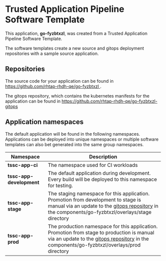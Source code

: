 # Trusted Application Pipeline Software Template

This application, **go-fyzbtxzl**, was created from a Trusted Application Pipeline Software Template.

The software templates create a new source and gitops deployment repositories with a sample source application. 

## Repositories

The source code for your application can be found in [https://github.com/rhtap-rhdh-qe/go-fyzbtxzl ](https://github.com/rhtap-rhdh-qe/go-fyzbtxzl ).
 
The gitops repository, which contains the kubernetes manifests for the application can be found in 
[https://github.com/rhtap-rhdh-qe/go-fyzbtxzl-gitops ](https://github.com/rhtap-rhdh-qe/go-fyzbtxzl-gitops ) 

## Application namespaces 

The default application will be found in the following namespaces. Applications can be deployed into unique namespaces or multiple software templates can also bet generated into the same group namespaces.  

|  Namespace   |  Description   |  
| -------- | -------- |
| **tssc-app-ci** | The namespace used for CI workloads |
| **tssc-app-development** | The default application during development. Every build will be deployed to this namespace for testing. |
| **tssc-app-stage** | The staging namespace for this application. Promotion from development to stage is manual via an update to the [gitops repository](https://github.com/rhtap-rhdh-qe/go-fyzbtxzl-gitops ) in the components/go-fyzbtxzl/overlays/stage directory |
| **tssc-app-prod** | The production namespace for this application. Promotion from stage to production is manual via an update to the [gitops repository](https://github.com/rhtap-rhdh-qe/go-fyzbtxzl-gitops ) in the components/go-fyzbtxzl/overlays/prod directory |